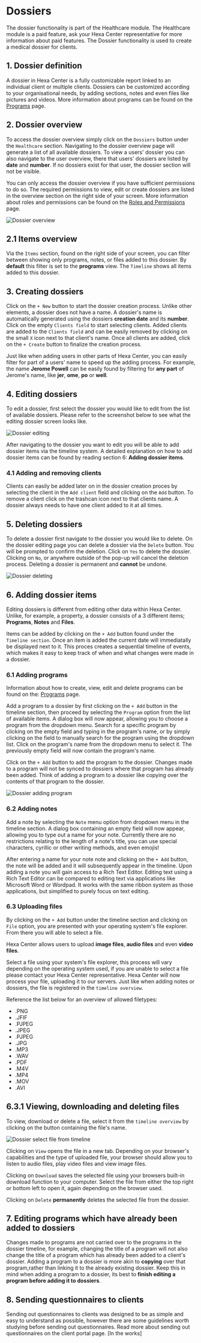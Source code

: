 # Dossiers

The dossier functionality is part of the Healthcare module. The Healthcare module is a paid feature, ask your Hexa Center representative for more information about paid features. The Dossier functionality is used to create a medical dossier for clients.

## 1. Dossier definition

A dossier in Hexa Center is a fully customizable report linked to an individual client or multiple clients. Dossiers can be customized according to your organisational needs, by adding sections, notes and even files like pictures and videos. More information about programs can be found on the [Programs](../programs/index.md "Programs") page.

## 2. Dossier overview

To access the dossier overview simply click on the `Dossiers` button under the `Healthcare` section. Navigating to the dossier overview page will generate a list of all available dossiers. To view a users' dossier you can also navigate to the user overview, there that users' dossiers are listed by **date** and **number**. If no dossiers exist for that user, the dossier section will not be visible.

You can only access the dossier overview if you have sufficient permissions to do so. The required permissions to view, edit or create dossiers are listed in the overview section on the right side of your screen. More information about roles and permissions can be found on the [Roles and Permissions](../../essentials/roles/index.md "Roles and permissions") page.

![Dossier overview](/images/guide/dossiers.jpg "Dossier overview")

## 2.1 Items overview

Via the `Items` section, found on the right side of your screen, you can filter between showing only programs, notes, or files added to this dossier. By **default** this filter is set to the **programs** view. The `Timeline` shows all items added to this dossier.

## 3. Creating dossiers

Click on the `+ New` button to start the dossier creation process. Unlike other elements, a dossier does not have a name. A dossier's name is automatically generated using the dossiers **creation date** and its **number**. Click on the empty `Clients field` to start selecting clients. Added clients are added to the `Clients field` and can be easily removed by clicking on the small `X` icon next to that client's name. Once all clients are added, click on the `+ Create` button to finalize the creation process.

Just like when adding users in other parts of Hexa Center, you can easily filter for part of a users' name to speed up the adding process. For example, the name **Jerome Powell** can be easily found by filtering for **any part** of Jerome's name, like **jer**, **ome**, **po** or **well**.

## 4. Editing dossiers

To edit a dossier, first select the dossier you would like to edit from the list of available dossiers. Please refer to the screenshot below to see what the editing dossier screen looks like.

![Dossier editing](/images/guide/dossiers-update.jpg "Dossier editing")

After navigating to the dossier you want to edit you will be able to add dossier items via the timeline system. A detailed explanation on how to add dossier items can be found by reading section 6: **Adding dossier items**.

### 4.1 Adding and removing clients

Clients can easily be added later on in the dossier creation proces by selecting the client in the `Add client` field and clicking on the `Add` button. To remove a client click on the trashcan icon next to that clients name. A dossier always needs to have one client added to it at all times.

## 5. Deleting dossiers

To delete a dossier first navigate to the dossier you would like to delete. On the dossier editing page you can delete a dossier via the `Delete` button. You will be prompted to confirm the deletion. Click on `Yes` to delete the dossier. Clicking on `No`, or anywhere outside of the pop-up will cancel the deletion process. Deleting a dossier is permanent and **cannot** be undone.

![Dossier deleting](/images/guide/dossiers-delete.jpg "Dossier deleting")

## 6. Adding dossier items

Editing dossiers is different from editing other data within Hexa Center. Unlike, for example, a property, a dossier consists of a 3 different items; **Programs**, **Notes** and **Files**.

Items can be added by clicking on the `+ Add` button found under the `Timeline section`. Once an item is added the current date will immediatally be displayed next to it. This proces creates a sequential timeline of events, which makes it easy to keep track of when and what changes were made in a dossier.

### 6.1 Adding programs

Information about how to create, view, edit and delete programs can be found on the: [Programs](../programs/index.md "Programs") page.

Add a program to a dossier by first clicking on the `+ Add` button in the timeline section, then proceed by selecting the `Program` option from the list of available items. A dialog box will now appear, allowing you to choose a program from the dropdown menu. Search for a specific program by clicking on the empty field and typing in the program's name, or by simply clicking on the field to manually search for the program using the dropdown list. Click on the program's name from the dropdown menu to select it. The previously empty field will now contain the program's name.

Click on the `+ Add` button to add the program to the dossier. Changes made to a program will not be synced to dossiers where that program has already been added. Think of adding a program to a dossier like copying over the contents of that program to the dossier.

![Dossier adding program](/images/guide/dossier-add-program.jpg "Dossier adding programs")

### 6.2 Adding notes

Add a note by selecting the `Note` menu option from dropdown menu in the timeline section. A dialog box containing an empty field will now appear, allowing you to type out a name for your note. Currently there are no restrictions relating to the length of a note's title, you can use special characters, cyrillic or other writing methods, and even emojis!

After entering a name for your note note and clicking on the `+ Add` button, the note will be added and it will subsequently appear in the timeline.
Upon adding a note you will gain access to a Rich Text Editor. Editing text using a Rich Text Editor can be compared to editing text via applications like Microsoft Word or Wordpad. It works with the same ribbon system as those applications, but simplified to purely focus on text editing.

### 6.3 Uploading files

By clicking on the `+ Add` button under the timeline section and clicking on `File` option, you are presented with your operating system's file explorer. From there you will able to select a file.

Hexa Center allows users to upload **image files**, **audio files** and even **video files**.

Select a file using your system's file explorer, this process will vary depending on the operating system used, if you are unable to select a file please contact your Hexa Center representative. Hexa Center will now process your file, uploading it to our servers. Just like when adding notes or dossiers, the file is registered in the `timeline overview`.

Reference the list below for an overview of allowed filetypes:

- .PNG
- .JFIF
- .PJPEG
- .JPEG
- .PJPEG
- .JPG
- .MP3
- .WAV
- .PDF
- .M4V
- .MP4
- .MOV
- .AVI

## 6.3.1 Viewing, downloading and deleting files

To view, download or delete a file, select it from the `timeline overview` by clicking on the button containing the file's name.

![Dossier select file from timeline](/images/guide/dossier-select-file-from-timeline.jpg "Dossier select file from timeline")

Clicking on `View` opens the file in a new tab. Depending on your browser's capabilities and the type of uploaded file, your browser should allow you to listen to audio files, play video files and view image files.

Clicking on `Download` saves the selected file using your browsers built-in download function to your computer. Select the file from either the top right or bottom left to open it, again depending on the browser used.

Clicking on `Delete` **permanently** deletes the selected file from the dossier.

## 7. Editing programs which have already been added to dossiers

Changes made to programs are not carried over to the programs in the dossier timeline, for example, changing the title of a program will not also change the title of a program which has already been added to a client's dossier. Adding a program to a dossier is more akin to **copying** over that program,rather than linking it to the already existing dossier. Keep this in mind when adding a program to a dossier, its best to **finish editing a program before adding it to dossiers**.

## 8. Sending questionnaires to clients

Sending out questionnaires to clients was designed to be as simple and easy to understand as possible, however there are some guidelines worth studying before sending out questionnaires. Read more about sending out questionnaires on the client portal page. [In the works]
